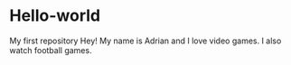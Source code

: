 # Hello-world
My first repository
Hey! My name is Adrian and I love video games.
I also watch football games.
